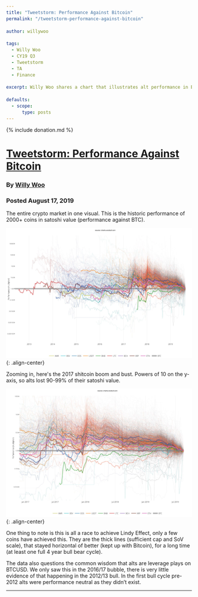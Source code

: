 ```yaml
---
title: "Tweetstorm: Performance Against Bitcoin"
permalink: "/tweetstorm-performance-against-bitcoin" 

author: willywoo

tags:
  - Willy Woo
  - CY19 Q3
  - Tweetstorm
  - TA
  - Finance

excerpt: Willy Woo shares a chart that illustrates alt performance in BTC. Posted August 17, 2019.

defaults:
  - scope:
      type: posts
---
```


{% include donation.md %}

# [Tweetstorm: Performance Against Bitcoin](https://twitter.com/woonomic/status/1162793957379706886)
### By [Willy Woo](https://twitter.com/woonomic)
### Posted August 17, 2019

The entire crypto market in one visual. This is the historic performance of 2000+ coins in satoshi value (performance against BTC).

![](/assets/images/cy19/cy19m8/ww-5.png){: .align-center}

Zooming in, here's the 2017 shitcoin boom and bust. Powers of 10 on the y-axis, so alts lost 90-99% of their satoshi value.

![](/assets/images/cy19/cy19m8/ww-6.png){: .align-center}

One thing to note is this is all a race to achieve Lindy Effect, only a few coins have achieved this. They are the thick lines (sufficient cap and SoV scale), that stayed horizontal of better (kept up with Bitcoin), for a long time (at least one full 4 year bull bear cycle).

The data also questions the common wisdom that alts are leverage plays on BTCUSD. We only saw this in the 2016/17 bubble, there is very little evidence of that happening in the 2012/13 bull. In the first bull cycle pre-2012 alts were performance neutral as they didn’t exist.

***
